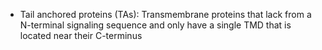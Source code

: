
* Tail anchored proteins (TAs): Transmembrane proteins that lack from a N-terminal signaling sequence and only have a single TMD that is located near their C-terminus
